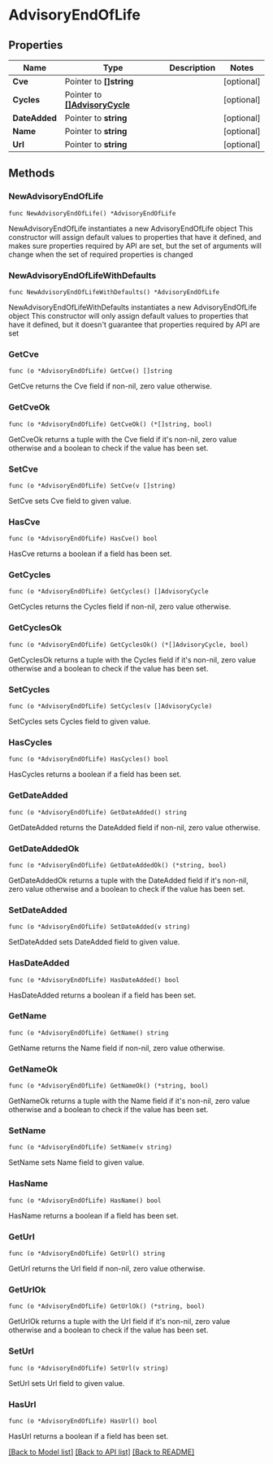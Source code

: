 # AdvisoryEndOfLife

## Properties

Name | Type | Description | Notes
------------ | ------------- | ------------- | -------------
**Cve** | Pointer to **[]string** |  | [optional] 
**Cycles** | Pointer to [**[]AdvisoryCycle**](AdvisoryCycle.md) |  | [optional] 
**DateAdded** | Pointer to **string** |  | [optional] 
**Name** | Pointer to **string** |  | [optional] 
**Url** | Pointer to **string** |  | [optional] 

## Methods

### NewAdvisoryEndOfLife

`func NewAdvisoryEndOfLife() *AdvisoryEndOfLife`

NewAdvisoryEndOfLife instantiates a new AdvisoryEndOfLife object
This constructor will assign default values to properties that have it defined,
and makes sure properties required by API are set, but the set of arguments
will change when the set of required properties is changed

### NewAdvisoryEndOfLifeWithDefaults

`func NewAdvisoryEndOfLifeWithDefaults() *AdvisoryEndOfLife`

NewAdvisoryEndOfLifeWithDefaults instantiates a new AdvisoryEndOfLife object
This constructor will only assign default values to properties that have it defined,
but it doesn't guarantee that properties required by API are set

### GetCve

`func (o *AdvisoryEndOfLife) GetCve() []string`

GetCve returns the Cve field if non-nil, zero value otherwise.

### GetCveOk

`func (o *AdvisoryEndOfLife) GetCveOk() (*[]string, bool)`

GetCveOk returns a tuple with the Cve field if it's non-nil, zero value otherwise
and a boolean to check if the value has been set.

### SetCve

`func (o *AdvisoryEndOfLife) SetCve(v []string)`

SetCve sets Cve field to given value.

### HasCve

`func (o *AdvisoryEndOfLife) HasCve() bool`

HasCve returns a boolean if a field has been set.

### GetCycles

`func (o *AdvisoryEndOfLife) GetCycles() []AdvisoryCycle`

GetCycles returns the Cycles field if non-nil, zero value otherwise.

### GetCyclesOk

`func (o *AdvisoryEndOfLife) GetCyclesOk() (*[]AdvisoryCycle, bool)`

GetCyclesOk returns a tuple with the Cycles field if it's non-nil, zero value otherwise
and a boolean to check if the value has been set.

### SetCycles

`func (o *AdvisoryEndOfLife) SetCycles(v []AdvisoryCycle)`

SetCycles sets Cycles field to given value.

### HasCycles

`func (o *AdvisoryEndOfLife) HasCycles() bool`

HasCycles returns a boolean if a field has been set.

### GetDateAdded

`func (o *AdvisoryEndOfLife) GetDateAdded() string`

GetDateAdded returns the DateAdded field if non-nil, zero value otherwise.

### GetDateAddedOk

`func (o *AdvisoryEndOfLife) GetDateAddedOk() (*string, bool)`

GetDateAddedOk returns a tuple with the DateAdded field if it's non-nil, zero value otherwise
and a boolean to check if the value has been set.

### SetDateAdded

`func (o *AdvisoryEndOfLife) SetDateAdded(v string)`

SetDateAdded sets DateAdded field to given value.

### HasDateAdded

`func (o *AdvisoryEndOfLife) HasDateAdded() bool`

HasDateAdded returns a boolean if a field has been set.

### GetName

`func (o *AdvisoryEndOfLife) GetName() string`

GetName returns the Name field if non-nil, zero value otherwise.

### GetNameOk

`func (o *AdvisoryEndOfLife) GetNameOk() (*string, bool)`

GetNameOk returns a tuple with the Name field if it's non-nil, zero value otherwise
and a boolean to check if the value has been set.

### SetName

`func (o *AdvisoryEndOfLife) SetName(v string)`

SetName sets Name field to given value.

### HasName

`func (o *AdvisoryEndOfLife) HasName() bool`

HasName returns a boolean if a field has been set.

### GetUrl

`func (o *AdvisoryEndOfLife) GetUrl() string`

GetUrl returns the Url field if non-nil, zero value otherwise.

### GetUrlOk

`func (o *AdvisoryEndOfLife) GetUrlOk() (*string, bool)`

GetUrlOk returns a tuple with the Url field if it's non-nil, zero value otherwise
and a boolean to check if the value has been set.

### SetUrl

`func (o *AdvisoryEndOfLife) SetUrl(v string)`

SetUrl sets Url field to given value.

### HasUrl

`func (o *AdvisoryEndOfLife) HasUrl() bool`

HasUrl returns a boolean if a field has been set.


[[Back to Model list]](../README.md#documentation-for-models) [[Back to API list]](../README.md#documentation-for-api-endpoints) [[Back to README]](../README.md)


